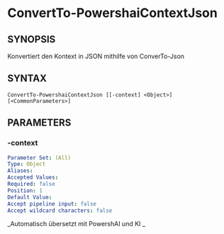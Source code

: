 ﻿---
external help file: powershai-help.xml
schema: 2.0.0
powershai: true
---

# ConvertTo-PowershaiContextJson

## SYNOPSIS <!--!= @#Synop !-->
Konvertiert den Kontext in JSON mithilfe von ConverTo-Json

## SYNTAX <!--!= @#Syntax !-->

```
ConvertTo-PowershaiContextJson [[-context] <Object>] [<CommonParameters>]
```

## PARAMETERS <!--!= @#Params !-->

### -context

```yml
Parameter Set: (All)
Type: Object
Aliases: 
Accepted Values: 
Required: false
Position: 1
Default Value: 
Accept pipeline input: false
Accept wildcard characters: false
```


<!--PowershaiAiDocBlockStart-->
_Automatisch übersetzt mit PowershAI und KI 
_
<!--PowershaiAiDocBlockEnd-->

